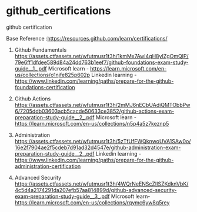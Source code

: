 # github_certifications
github certification

Base Reference  :https://resources.github.com/learn/certifications/

1. Github Fundamentals
   https://assets.ctfassets.net/wfutmusr1t3h/1kmMx7AwI4qH8yIZgOmQlP/79e6ff1dfdee589d84a24dd763b1eef7/github-foundations-exam-study-guide__1_.pdf
   Microsoft learn - https://learn.microsoft.com/en-us/collections/o1njfe825p602p
   Linkedin learning - https://www.linkedin.com/learning/paths/prepare-for-the-github-foundations-certification
   <br>

2. Github Actions
   https://assets.ctfassets.net/wfutmusr1t3h/2mMJ6nECbUAdiQMTObbPw6/7205ddb03603acb5cacde50633ce3852/github-actions-exam-preparation-study-guide__2_.pdf
   Microsoft learn - https://learn.microsoft.com/en-us/collections/n5p4a5z7keznp5
   
3. Administration
   https://assets.ctfassets.net/wfutmusr1t3h/5zTfUfFWQknwoUVA1SAw0o/16e2f7904ae2f5cdeb7d91ad32d4547e/github-administration-exam-preparation-study-guide__2_.pdf
   Linkedin learning - https://www.linkedin.com/learning/paths/prepare-for-the-github-administration-certification

4. Advanced Security
   https://assets.ctfassets.net/wfutmusr1t3h/4WQrNeENScZlISZKdknVbK/4c5d4a2174291da207efb57aa814899d/github-advanced-security-exam-preparation-study-guide__3_.pdf
   Microsoft learn- https://learn.microsoft.com/en-us/collections/rqymc6yw8q5rey
